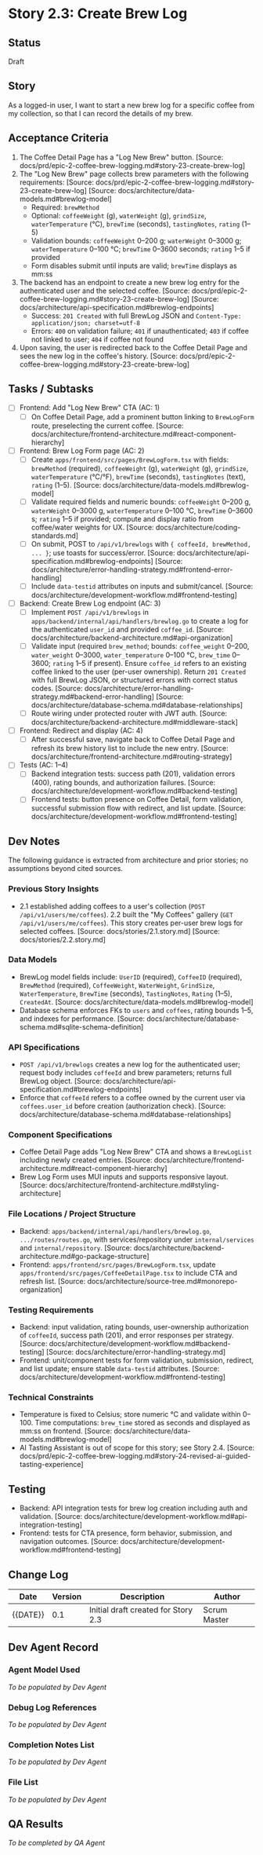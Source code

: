 # Story 2.3: Create Brew Log

## Status
Draft

## Story
As a logged-in user, I want to start a new brew log for a specific coffee from my collection, so that I can record the details of my brew.

## Acceptance Criteria
1. The Coffee Detail Page has a "Log New Brew" button. [Source: docs/prd/epic-2-coffee-brew-logging.md#story-23-create-brew-log]
2. The "Log New Brew" page collects brew parameters with the following requirements: [Source: docs/prd/epic-2-coffee-brew-logging.md#story-23-create-brew-log] [Source: docs/architecture/data-models.md#brewlog-model]
   - Required: `brewMethod`
   - Optional: `coffeeWeight` (g), `waterWeight` (g), `grindSize`, `waterTemperature` (°C), `brewTime` (seconds), `tastingNotes`, `rating` (1–5)
   - Validation bounds: `coffeeWeight` 0–200 g; `waterWeight` 0–3000 g; `waterTemperature` 0–100 °C; `brewTime` 0–3600 seconds; `rating` 1–5 if provided
   - Form disables submit until inputs are valid; `brewTime` displays as mm:ss
3. The backend has an endpoint to create a new brew log entry for the authenticated user and the selected coffee. [Source: docs/prd/epic-2-coffee-brew-logging.md#story-23-create-brew-log] [Source: docs/architecture/api-specification.md#brewlog-endpoints]
   - Success: `201 Created` with full BrewLog JSON and `Content-Type: application/json; charset=utf-8`
   - Errors: `400` on validation failure; `401` if unauthenticated; `403` if coffee not linked to user; `404` if coffee not found
4. Upon saving, the user is redirected back to the Coffee Detail Page and sees the new log in the coffee's history. [Source: docs/prd/epic-2-coffee-brew-logging.md#story-23-create-brew-log]

## Tasks / Subtasks
- [ ] Frontend: Add "Log New Brew" CTA (AC: 1)
  - [ ] On Coffee Detail Page, add a prominent button linking to `BrewLogForm` route, preselecting the current coffee. [Source: docs/architecture/frontend-architecture.md#react-component-hierarchy]
- [ ] Frontend: Brew Log Form page (AC: 2)
  - [ ] Create `apps/frontend/src/pages/BrewLogForm.tsx` with fields: `brewMethod` (required), `coffeeWeight` (g), `waterWeight` (g), `grindSize`, `waterTemperature` (°C/°F), `brewTime` (seconds), `tastingNotes` (text), `rating` (1–5). [Source: docs/architecture/data-models.md#brewlog-model]
  - [ ] Validate required fields and numeric bounds: `coffeeWeight` 0–200 g, `waterWeight` 0–3000 g, `waterTemperature` 0–100 °C, `brewTime` 0–3600 s; `rating` 1–5 if provided; compute and display ratio from coffee/water weights for UX. [Source: docs/architecture/coding-standards.md]
  - [ ] On submit, POST to `/api/v1/brewlogs` with `{ coffeeId, brewMethod, ... }`; use toasts for success/error. [Source: docs/architecture/api-specification.md#brewlog-endpoints] [Source: docs/architecture/error-handling-strategy.md#frontend-error-handling]
  - [ ] Include `data-testid` attributes on inputs and submit/cancel. [Source: docs/architecture/development-workflow.md#frontend-testing]
- [ ] Backend: Create Brew Log endpoint (AC: 3)
  - [ ] Implement `POST /api/v1/brewlogs` in `apps/backend/internal/api/handlers/brewlog.go` to create a log for the authenticated `user_id` and provided `coffee_id`. [Source: docs/architecture/backend-architecture.md#api-organization]
  - [ ] Validate input (required `brew_method`; bounds: `coffee_weight` 0–200, `water_weight` 0–3000, `water_temperature` 0–100 °C, `brew_time` 0–3600; `rating` 1–5 if present). Ensure `coffee_id` refers to an existing coffee linked to the user (per-user ownership). Return `201 Created` with full BrewLog JSON, or structured errors with correct status codes. [Source: docs/architecture/error-handling-strategy.md#backend-error-handling] [Source: docs/architecture/database-schema.md#database-relationships]
  - [ ] Route wiring under protected router with JWT auth. [Source: docs/architecture/backend-architecture.md#middleware-stack]
- [ ] Frontend: Redirect and display (AC: 4)
  - [ ] After successful save, navigate back to Coffee Detail Page and refresh its brew history list to include the new entry. [Source: docs/architecture/frontend-architecture.md#routing-strategy]
- [ ] Tests (AC: 1–4)
  - [ ] Backend integration tests: success path (201), validation errors (400), rating bounds, and authorization failures. [Source: docs/architecture/development-workflow.md#backend-testing]
  - [ ] Frontend tests: button presence on Coffee Detail, form validation, successful submission flow with redirect, and list update. [Source: docs/architecture/development-workflow.md#frontend-testing]

## Dev Notes
The following guidance is extracted from architecture and prior stories; no assumptions beyond cited sources.

### Previous Story Insights
- 2.1 established adding coffees to a user's collection (`POST /api/v1/users/me/coffees`). 2.2 built the "My Coffees" gallery (`GET /api/v1/users/me/coffees`). This story creates per-user brew logs for selected coffees. [Source: docs/stories/2.1.story.md] [Source: docs/stories/2.2.story.md]

### Data Models
- BrewLog model fields include: `UserID` (required), `CoffeeID` (required), `BrewMethod` (required), `CoffeeWeight`, `WaterWeight`, `GrindSize`, `WaterTemperature`, `BrewTime` (seconds), `TastingNotes`, `Rating` (1–5), `CreatedAt`. [Source: docs/architecture/data-models.md#brewlog-model]
- Database schema enforces FKs to `users` and `coffees`, rating bounds 1–5, and indexes for performance. [Source: docs/architecture/database-schema.md#sqlite-schema-definition]

### API Specifications
- `POST /api/v1/brewlogs` creates a new log for the authenticated user; request body includes `coffeeId` and brew parameters; returns full BrewLog object. [Source: docs/architecture/api-specification.md#brewlog-endpoints]
- Enforce that `coffeeId` refers to a coffee owned by the current user via `coffees.user_id` before creation (authorization check). [Source: docs/architecture/database-schema.md#database-relationships]

### Component Specifications
- Coffee Detail Page adds "Log New Brew" CTA and shows a `BrewLogList` including newly created entries. [Source: docs/architecture/frontend-architecture.md#react-component-hierarchy]
- Brew Log Form uses MUI inputs and supports responsive layout. [Source: docs/architecture/frontend-architecture.md#styling-architecture]

### File Locations / Project Structure
- Backend: `apps/backend/internal/api/handlers/brewlog.go`, `.../routes/routes.go`, with services/repository under `internal/services` and `internal/repository`. [Source: docs/architecture/backend-architecture.md#go-package-structure]
- Frontend: `apps/frontend/src/pages/BrewLogForm.tsx`, update `apps/frontend/src/pages/CoffeeDetailPage.tsx` to include CTA and refresh list. [Source: docs/architecture/source-tree.md#monorepo-organization]

### Testing Requirements
- Backend: input validation, rating bounds, user-ownership authorization of `coffeeId`, success path (201), and error responses per strategy. [Source: docs/architecture/development-workflow.md#backend-testing] [Source: docs/architecture/error-handling-strategy.md]
- Frontend: unit/component tests for form validation, submission, redirect, and list update; ensure stable `data-testid` attributes. [Source: docs/architecture/development-workflow.md#frontend-testing]

### Technical Constraints
- Temperature is fixed to Celsius; store numeric °C and validate within 0–100. Time computations: `brew_time` stored as seconds and displayed as mm:ss on frontend. [Source: docs/architecture/data-models.md#brewlog-model]
- AI Tasting Assistant is out of scope for this story; see Story 2.4. [Source: docs/prd/epic-2-coffee-brew-logging.md#story-24-revised-ai-guided-tasting-experience]

## Testing
- Backend: API integration tests for brew log creation including auth and validation. [Source: docs/architecture/development-workflow.md#api-integration-testing]
- Frontend: tests for CTA presence, form behavior, submission, and navigation outcomes. [Source: docs/architecture/development-workflow.md#frontend-testing]

## Change Log
| Date | Version | Description | Author |
| ---- | ------- | ----------- | ------ |
| {{DATE}} | 0.1 | Initial draft created for Story 2.3 | Scrum Master |

## Dev Agent Record
### Agent Model Used
_To be populated by Dev Agent_

### Debug Log References
_To be populated by Dev Agent_

### Completion Notes List
_To be populated by Dev Agent_

### File List
_To be populated by Dev Agent_

## QA Results
_To be completed by QA Agent_
